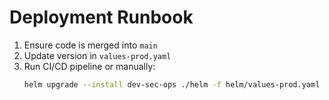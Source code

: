 # Deployment Runbook

1. Ensure code is merged into `main`
2. Update version in `values-prod.yaml`
3. Run CI/CD pipeline or manually:
   ```bash
   helm upgrade --install dev-sec-ops ./helm -f helm/values-prod.yaml
   ```
